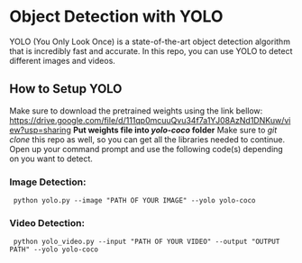 # Object Detection with YOLO
YOLO (You Only Look Once) is a state-of-the-art object detection algorithm that is incredibly fast and accurate. In this repo, you can use YOLO to detect different images and videos. 
## How to Setup YOLO
Make sure to download the pretrained weights using the link bellow:
https://drive.google.com/file/d/111qp0mcuuQvu34f7a1YJ08AzNd1DNKuw/view?usp=sharing
**Put weights file into *yolo-coco* folder**
Make sure to *git clone* this repo as well, so you can get all the libraries needed to continue.
Open up your command prompt and use the following code(s) depending on you want to detect.
### Image Detection: 
```
 python yolo.py --image "PATH OF YOUR IMAGE" --yolo yolo-coco
```
### Video Detection: 
```
 python yolo_video.py --input "PATH OF YOUR VIDEO" --output "OUTPUT PATH" --yolo yolo-coco
```

